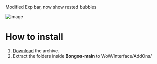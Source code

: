 Modified Exp bar, now show rested bubbles

![image](https://user-images.githubusercontent.com/66640758/235301450-bdcc500a-ab7b-4752-aff1-a523837047ae.png)


# How to install

1. [Download](https://github.com/mrrosh/Bongos/archive/refs/heads/main.zip) the archive.
2. Extract the folders inside **Bongos-main** to WoW/Interface/AddOns/

